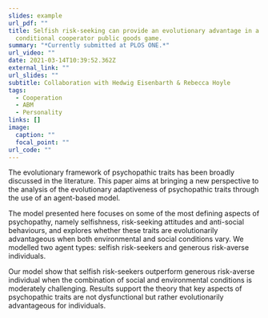 ```yaml
---
slides: example
url_pdf: ""
title: Selfish risk-seeking can provide an evolutionary advantage in a
  conditional cooperator public goods game.
summary: "*Currently submitted at PLOS ONE.*"
url_video: ""
date: 2021-03-14T10:39:52.362Z
external_link: ""
url_slides: ""
subtitle: Collaboration with Hedwig Eisenbarth & Rebecca Hoyle
tags:
  - Cooperation
  - ABM
  - Personality
links: []
image:
  caption: ""
  focal_point: ""
url_code: ""
---
```

The evolutionary framework of psychopathic traits has been broadly discussed in the literature. This paper aims at bringing a new perspective to the analysis of the evolutionary adaptiveness of psychopathic traits through the use of an agent-based model. 

The model presented here focuses on some of the most defining aspects of psychopathy, namely selfishness, risk-seeking attitudes and anti-social behaviours, and explores whether these traits are evolutionarily advantageous when both environmental and social conditions vary. We modelled two agent types: selfish risk-seekers and generous risk-averse individuals. 

Our model show that selfish risk-seekers outperform generous risk-averse individual when the combination of social and environmental conditions is moderately challenging. Results support the theory that key aspects of psychopathic traits are not dysfunctional but rather evolutionarily advantageous for individuals.
